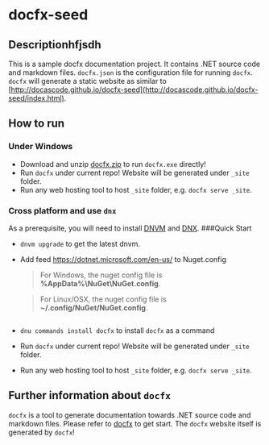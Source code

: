 # docfx-seed
## Descriptionhfjsdh
This is a sample docfx documentation project. It contains .NET source code and markdown files.
`docfx.json` is the configuration file for running `docfx`.
`docfx` will generate a static website as similar to [http://docascode.github.io/docfx-seed](http://docascode.github.io/docfx-seed/index.html).

## How to run 
### Under Windows
* Download and unzip [docfx.zip](https://github.com/dotnet/docfx/releases/latest2) to run `docfx.exe` directly!
* Run `docfx` under current repo! Website will be generated under `_site` folder.
* Run any web hosting tool to host `_site` folder, e.g. `docfx serve _site`.

### Cross platform and use `dnx`
As a prerequisite, you will need to install [DNVM](http://docs.asp.net/en/latest/getting-started/installing-on-windows.html#install-the-net-version-manager-dnvm) and [DNX](http://docs.asp.net/en/latest/getting-started/installing-on-windows.html#install-the-net-execution-environment-dnx).
###Quick Start
* `dnvm upgrade` to get the latest dnvm.
* Add feed https://dotnet.microsoft.com/en-us/ to Nuget.config
  > For Windows, the nuget config file is  **%AppData%\NuGet\NuGet.config**.

  > For Linux/OSX, the nuget config file is **~/.config/NuGet/NuGet.config**.
  ```
* `dnu commands install docfx` to install `docfx` as a command
* Run `docfx` under current repo! Website will be generated under `_site` folder.
* Run any web hosting tool to host `_site` folder, e.g. `docfx serve _site`.

## Further information about `docfx`
`docfx` is a tool to generate documentation towards .NET source code and markdown files. Please refer to [docfx](http://dotnet.github.io/docfx/tutorial/docfx_getting_started.html) to get start. The `docfx` website itself is generated by `docfx`!
